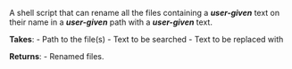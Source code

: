 A shell script that can rename all the files containing a ***user-given*** text on their name in a ***user-given*** path with a ***user-given*** text.

**Takes**:
    - Path to the file(s)
    - Text to be searched
    - Text to be replaced with

**Returns**:
    - Renamed files.